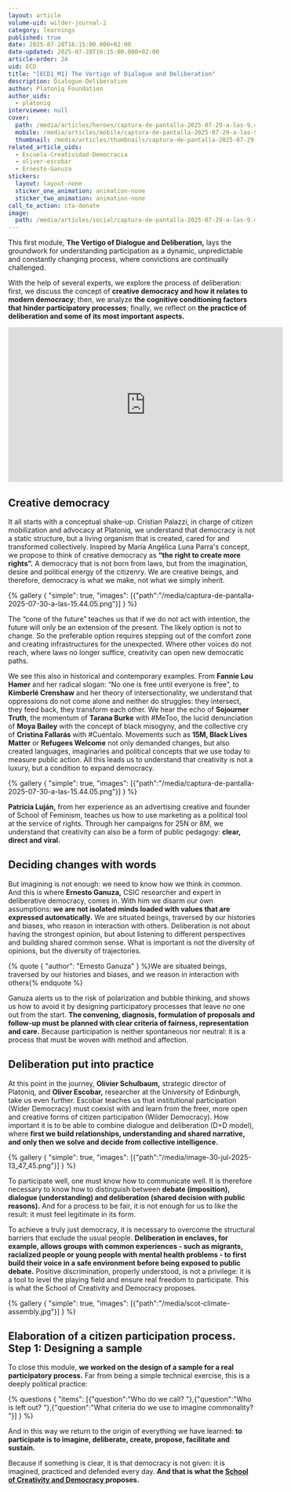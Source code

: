 ```yaml
---
layout: article
volume-uid: wilder-journal-2
category: learnings
published: true
date: 2025-07-28T16:15:00.000+02:00
date-updated: 2025-07-28T16:15:00.000+02:00
article-order: 24
uid: ECD
title: "[ECD1_M1] The Vertigo of Dialogue and Deliberation"
description: Dialogue-Deliberation
author: Platoniq Foundation
author_uids:
  - platoniq
interviewee: null
cover:
  path: /media/articles/heroes/captura-de-pantalla-2025-07-29-a-las-9.43.05.png
  mobile: /media/articles/mobile/captura-de-pantalla-2025-07-29-a-las-9.43.05.png
  thumbnail: /media/articles/thumbnails/captura-de-pantalla-2025-07-29-a-las-9.43.05.png
related_article_uids:
  - Escuela-Creatividad-Democracia
  - oliver-escobar
  - Ernesto-Ganuza
stickers:
  layout: layout-none
  sticker_one_animation: animation-none
  sticker_two_animation: animation-none
call_to_action: cta-donate
image:
  path: /media/articles/social/captura-de-pantalla-2025-07-29-a-las-9.43.05.png
---
```

This first module, **The Vertigo of Dialogue and Deliberation,** lays the groundwork for understanding participation as a dynamic, unpredictable and constantly changing process, where convictions are continually challenged. 

With the help of several experts, we explore the process of deliberation: first, we discuss the concept of **creative democracy and how it relates to modern democracy**; then, we analyze **the cognitive conditioning factors that hinder participatory processes**; finally, we reflect on **the practice of deliberation and some of its most important aspects.**

<iframe width="560" height="315" src="https://www.youtube.com/embed/H6WreQY9wpI?si=LMK_LqP_ORGcPZRB" title="YouTube video player" frameborder="0" allow="accelerometer; autoplay; clipboard-write; encrypted-media; gyroscope; picture-in-picture; web-share" referrerpolicy="strict-origin-when-cross-origin" allowfullscreen></iframe>

## **Creative democracy**

It all starts with a conceptual shake-up. Cristian Palazzi, in charge of citizen mobilization and advocacy at Platoniq, we understand that democracy is not a static structure, but a living organism that is created, cared for and transformed collectively. Inspired by María Angélica Luna Parra's concept, we propose to think of creative democracy as **“the right to create more rights”.** A democracy that is not born from laws, but from the imagination, desire and political energy of the citizenry. We are creative beings, and therefore, democracy is what we make, not what we simply inherit.

{% gallery { "simple": true, "images": [{"path":"/media/captura-de-pantalla-2025-07-30-a-las-15.44.05.png"}] } %}

The “cone of the future” teaches us that if we do not act with intention, the future will only be an extension of the present. The likely option is not to change. So the preferable option requires stepping out of the comfort zone and creating infrastructures for the unexpected. Where other voices do not reach, where laws no longer suffice, creativity can open new democratic paths.

We see this also in historical and contemporary examples. From **Fannie Lou Hamer** and her radical slogan: “No one is free until everyone is free”, to **Kimberlé Crenshaw** and her theory of intersectionality, we understand that oppressions do not come alone and neither do struggles: they intersect, they feed back, they transform each other. We hear the echo of **Sojourner Truth**, the momentum of **Tarana Burke** with #MeToo, the lucid denunciation of **Moya Bailey** with the concept of black misogyny, and the collective cry of **Cristina Fallarás** with #Cuéntalo. Movements such as **15M, Black Lives Matter** or **Refugees Welcome** not only demanded changes, but also created languages, imaginaries and political concepts that we use today to measure public action. All this leads us to understand that creativity is not a luxury, but a condition to expand democracy.

{% gallery { "simple": true, "images": [{"path":"/media/captura-de-pantalla-2025-07-30-a-las-15.44.05.png"}] } %}

**Patricia Luján,** from her experience as an advertising creative and founder of School of Feminism, teaches us how to use marketing as a political tool at the service of rights. Through her campaigns for 25N or 8M, we understand that creativity can also be a form of public pedagogy: **clear, direct and viral.**

## **Deciding changes with words**

But imagining is not enough: we need to know how we think in common. And this is where **Ernesto Ganuza,** CSIC researcher and expert in deliberative democracy, comes in. With him we disarm our own assumptions: **we are not isolated minds loaded with values that are expressed automatically.** We are situated beings, traversed by our histories and biases, who reason in interaction with others. Deliberation is not about having the strongest opinion, but about listening to different perspectives and building shared common sense. What is important is not the diversity of opinions, but the diversity of trajectories.

{% quote { "author": "Ernesto Ganuza" } %}We are situated beings, traversed by our histories and biases, and we reason in interaction with others{% endquote %}

Ganuza alerts us to the risk of polarization and bubble thinking, and shows us how to avoid it by designing participatory processes that leave no one out from the start. **The convening, diagnosis, formulation of proposals and follow-up must be planned with clear criteria of fairness, representation and care.** Because participation is neither spontaneous nor neutral: it is a process that must be woven with method and affection.

## **Deliberation put into practice**

At this point in the journey, **Olivier Schulbaum,** strategic director of Platoniq, and **Oliver Escobar,** researcher at the University of Edinburgh, take us even further. Escobar teaches us that institutional participation (Wider Democracy) must coexist with and learn from the freer, more open and creative forms of citizen participation (Wilder Democracy). How important it is to be able to combine dialogue and deliberation (D+D model), where **first we build relationships, understanding and shared narrative, and only then we solve and decide from collective intelligence.**

{% gallery { "simple": true, "images": [{"path":"/media/image-30-jul-2025-13_47_45.png"}] } %}

To participate well, one must know how to communicate well. It is therefore necessary to know how to distinguish between **debate (imposition), dialogue (understanding) and deliberation (shared decision with public reasons).** And for a process to be fair, it is not enough for us to like the result: it must feel legitimate in its form.

To achieve a truly just democracy, it is necessary to overcome the structural barriers that exclude the usual people. **Deliberation in enclaves, for example, allows groups with common experiences - such as migrants, racialized people or young people with mental health problems - to first build their voice in a safe environment before being exposed to public debate.** Positive discrimination, properly understood, is not a privilege: it is a tool to level the playing field and ensure real freedom to participate. This is what the School of Creativity and Democracy proposes.

{% gallery { "simple": true, "images": [{"path":"/media/scot-climate-assembly.jpg"}] } %}

## **Elaboration of a citizen participation process. Step 1: Designing a sample**

To close this module, **we worked on the design of a sample for a real participatory process.** Far from being a simple technical exercise, this is a deeply political practice:

{% questions { "items": [{"question":"Who do we call? "},{"question":"Who is left out? "},{"question":"What criteria do we use to imagine commonality? "}] } %}

And in this way we return to the origin of everything we have learned: **to participate is to imagine, deliberate, create, propose, facilitate and sustain.**

Because if something is clear, it is that democracy is not given: it is imagined, practiced and defended every day. **And that is what the [School of Creativity and Democracy ](www.democraciacreativa.org/)proposes.**
